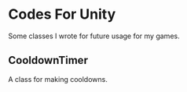 # Codes For Unity
Some classes I wrote for future usage for my games.

## CooldownTimer
A class for making cooldowns. 

